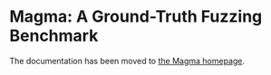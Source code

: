 # Magma: A Ground-Truth Fuzzing Benchmark

The documentation has been moved to [the Magma homepage](https://hexhive.epfl.ch/magma).
